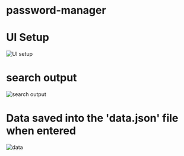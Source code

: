 # password-manager
# UI Setup
![UI setup](https://github.com/harinidarna/password-manager/assets/120946524/ed696dc7-38fa-486f-ac8f-8ddece222af1)
# search output
![search output](https://github.com/harinidarna/password-manager/assets/120946524/15b96342-9c41-4069-961f-30fabd2f28ab)
# Data saved into the 'data.json' file when entered
![data ](https://github.com/harinidarna/password-manager/assets/120946524/fe41cf83-3f1c-4bfb-b408-628ca9405d4c)
